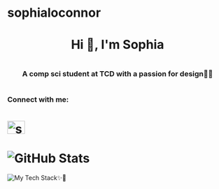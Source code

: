 # sophialoconnor
# <h1 align="center">Hi 👋, I'm Sophia</h1>
# <h3 align="center">A comp sci student at TCD with a passion for design🌸🌷 </h3>

# <h3 align="left">Connect with me:</h3> 
# <a href="https://www.leetcode.com/sophialoconnor" target="blank"><img align="center" src="https://raw.githubusercontent.com/rahuldkjain/github-profile-readme-generator/master/src/images/icons/Social/leet-code.svg" alt="sophialoconnor" height="30" width="40" /></a>
# </p>

# ![GitHub Stats](https://github-readme-stats.vercel.app/api?username=sophialoconnor&theme=default&show_icons=true&hide_border=true&count_private=true)



![My Tech Stack✨🌱](https://github-readme-tech-stack.vercel.app/api/cards?title=My+Tech+Stack%E2%9C%A8%F0%9F%8C%B1&lineCount=2&theme=github&line1=javascript%2Cjavascript%2Cecfd48%3Bcss%2Ccss%2Cf89b3f%3Bhtml%2Chtml%2Cb42c98%3Bjava%2Cjava%2C8839f3%3B&line2=processing%2Cprocessing%2C91760a%3Bpython%2Cpython%2C1ed62c%3Bcanva%2Ccanva%2C4aeaf9%3B)


